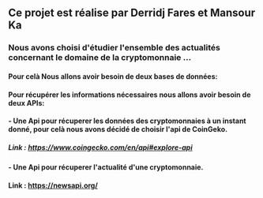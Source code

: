 ## Ce projet est réalise par Derridj Fares et Mansour Ka

### Nous avons choisi d'étudier l'ensemble des actualités concernant le domaine de la cryptomonnaie ...
#### Pour celà Nous allons avoir besoin de deux bases de données:
#### Pour récupérer les informations nécessaires nous allons avoir besoin de deux APIs:
#### - Une Api pour récuperer les données des cryptomonnaies à un instant donné, pour celà nous avons décidé de choisir l'api de CoinGeko.
##### Link : https://www.coingecko.com/en/api#explore-api

#### - Une Api pour récuperer l'actualité d'une cryptomonnaie.
#### Link : https://newsapi.org/
